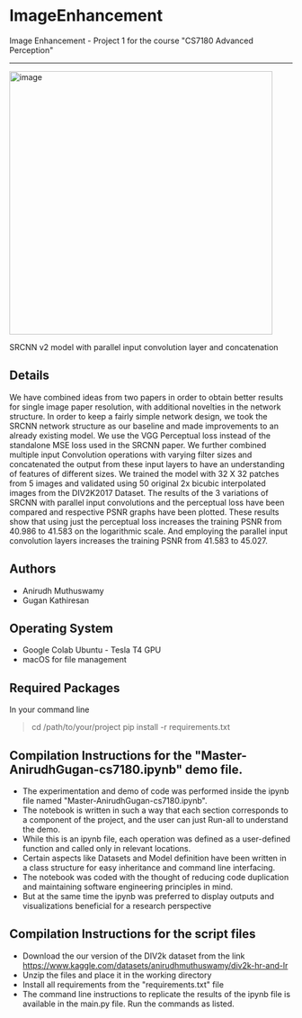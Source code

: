 # ImageEnhancement

Image Enhancement - Project 1
for the course "CS7180 Advanced Perception"

---------------------------------------------

<img width="468" alt="image" align="center" src="https://github.com/anirudh-muthuswamy/Image_Enhancement/assets/126427302/7809e391-6e76-4c8f-80ec-3e990c5fcd86">

SRCNN v2 model with parallel input convolution layer and concatenation

## Details

We have combined ideas from two papers in order to obtain better results for single image paper resolution, with additional novelties in the network structure. In order to keep a fairly simple network design, we took the SRCNN network structure as our baseline and made improvements to an already existing model. We use the VGG Perceptual loss instead of the standalone MSE loss used in the SRCNN paper. We further combined multiple input Convolution operations with varying filter sizes and concatenated the output from these input layers to have an understanding of features of different sizes. We trained the model with 32 X 32 patches from 5 images and validated using 50 original 2x bicubic interpolated images from the DIV2K2017 Dataset. The results of the 3 variations of SRCNN with parallel input convolutions and the perceptual loss have been compared and respective PSNR graphs have been plotted. These results show that using just the perceptual loss increases the training PSNR from 40.986 to 41.583 on the logarithmic scale. And employing the parallel input convolution layers increases the training PSNR from 41.583 to 45.027. 

## Authors
- Anirudh Muthuswamy
- Gugan Kathiresan

## Operating System
- Google Colab Ubuntu - Tesla T4 GPU
- macOS for file management

## Required Packages
In your command line
> cd /path/to/your/project
> pip install -r requirements.txt

## Compilation Instructions for the "Master-AnirudhGugan-cs7180.ipynb" demo file.
- The experimentation and demo of code was performed inside the ipynb file named "Master-AnirudhGugan-cs7180.ipynb".
- The notebook is written in such a way that each section corresponds to a component of the project, and the user can just Run-all to understand the demo.
- While this is an ipynb file, each operation was defined as a user-defined function and called only in relevant locations.
- Certain aspects like Datasets and Model definition have been written in a class structure for easy inheritance and command line interfacing.
- The notebook was coded with the thought of reducing code duplication and maintaining software engineering principles in mind.
- But at the same time the ipynb was preferred to display outputs and visualizations beneficial for a research perspective

## Compilation Instructions for the script files
- Download the our version of the DIV2k dataset from the link https://www.kaggle.com/datasets/anirudhmuthuswamy/div2k-hr-and-lr
- Unzip the files and place it in the working directory
- Install all requirements from the "requirements.txt" file
- The command line instructions to replicate the results of the ipynb file is available in the main.py file. Run the commands as listed. 

